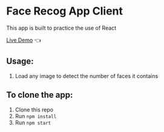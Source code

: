 # Face Recog App Client

This app is built to practice the use of React

[Live Demo](https://fra-client.herokuapp.com/) :point_left:

## Usage:

1. Load any image to detect the number of faces it contains

## To clone the app:

1. Clone this repo
2. Run `npm install`
3. Run `npm start`
